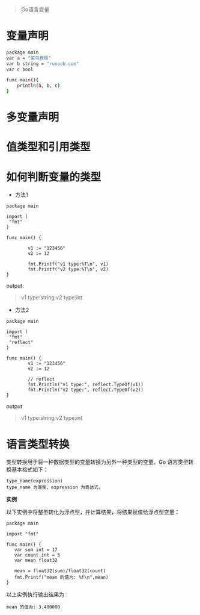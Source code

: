 > Go语言变量

# 变量声明
``` bash
package main
var a = "菜鸟教程"
var b string = "runoob.com"
var c bool

func main(){
    println(a, b, c)
}
```
# 多变量声明

# 值类型和引用类型

# 如何判断变量的类型
- 方法1

```
package main

import (
 "fmt"
)

func main() {

        v1 := "123456"
        v2 := 12

        fmt.Printf("v1 type:%T\n", v1)
        fmt.Printf("v2 type:%T\n", v2)
}
```
output:
> v1 type:string
v2 type:int

- 方法2

```
package main

import (
 "fmt"
 "reflect"
)

func main() {
        v1 := "123456"
        v2 := 12

        // reflect
        fmt.Println("v1 type:", reflect.TypeOf(v1))
        fmt.Println("v2 type:", reflect.TypeOf(v2))
}
```
output
> v1 type:string
v2 type:int

# 语言类型转换

类型转换用于将一种数据类型的变量转换为另外一种类型的变量。Go 语言类型转换基本格式如下：
```
type_name(expression)
type_name 为类型，expression 为表达式。
```
**实例**

以下实例中将整型转化为浮点型，并计算结果，将结果赋值给浮点型变量：
```
package main

import "fmt"

func main() {
   var sum int = 17
   var count int = 5
   var mean float32

   mean = float32(sum)/float32(count)
   fmt.Printf("mean 的值为: %f\n",mean)
}
```
以上实例执行输出结果为：
```
mean 的值为: 3.400000
```
